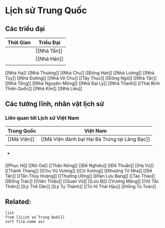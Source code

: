# Lịch sử Trung Quốc

## Các triều đại
| Thời Gian | Triều Đại   |
| --------- | ----------- |
|           | [[Nhà Tần]] |
|           | [[Nhà Hán]] |
|           |             |

[[Nhà Hạ]]
[[Nhà Thương]]
[[Nhà Chu]]
[[Đông Hán]]
[[Nhà Lương]]
[[Nhà Tùy]]
[[Nhà Đường]]
[[Nhà Võ Chu]]
[[Tây Thục]]
[[Đông Ngô]]
[[Nhà Tấn]]
[[Nhà Tống]]
[[Nhà Nguyên-Mông]]
[[Nhà Đại Lý]]
[[Nhà Thanh]]
[[Thái Bình Thiên Quốc]]
[[Nhà Kim]]
[[Nhà Liêu]]

## Các tướng lĩnh, nhân vật lịch sử
### Liên quan tới Lịch sử Việt Nam
| Trung Quốc  | Việt Nam                                       |
| ----------- | ---------------------------------------------- |
| [[Mã Viện]] | [[Mã Viện đánh bại Hai Bà Trưng tại Lãng Bạc]] |
|             |                                                |
- 
###
[[Phục Hi]]
[[Nữ Oa]]
[[Thần Nông]]
[[Đế Nghiêu]]
[[Đế Thuấn]]
[[Hạ Vũ]]
[[Thành Thang]]
[[Chu Vũ Vương]]
[[Cơ Xương]]
[[Khương Tử Nha]]
[[Đế Tân]]
[[Tần Thủy Hoàng]]
[[Thương Ưởng]]
[[Hán Lưu Bang]]
[[Tào Tháo]]
[[Đổng Trác]]
[[Viên Thiệu]]
[[Quan Vũ]]
[[Lưu Bị]]
[[Vương Mãng]]
[[Võ Tắc Thiên]]
[[Lý Thế Dân]]
[[Lý Tự Thành]]
[[Từ Hi Thái Hậu]]
[[Hồng Tú Toàn]]

## Related:
```dataview
list
from [[Lịch sử Trung Quốc]]
sort file.name asc
```
